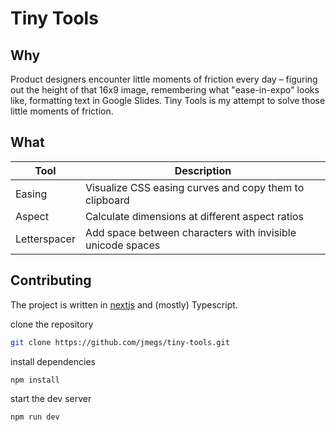 # Tiny Tools

## Why

Product designers encounter little moments of friction every day – figuring out the height of that 16x9 image, remembering what "ease-in-expo" looks like, formatting text in Google Slides. Tiny Tools is my attempt to solve those little moments of friction.

## What

| Tool         | Description                                                |
| ------------ | ---------------------------------------------------------- |
| Easing       | Visualize CSS easing curves and copy them to clipboard     |
| Aspect       | Calculate dimensions at different aspect ratios            |
| Letterspacer | Add space between characters with invisible unicode spaces |

## Contributing
The project is written in [nextjs](https://nextjs.org) and (mostly) Typescript.

clone the repository
```sh
git clone https://github.com/jmegs/tiny-tools.git
```

install dependencies
```sh
npm install
```

start the dev server
```sh
npm run dev
```
